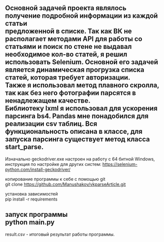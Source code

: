 Основной задачей проекта являлось получение подробной информации из каждой статьи \
предложенной в списке. Так как ВК не располагает методами API для работы со статьями и поиск по стене не выдавал необходимое кол-во статей, я решил использовать Selenium. Основной его задачей является динамическая прогрузка списка статей, которая требует авторизации. \
Также я использовал метод плавного скролла, так как без него фотографии парсятся в ненадлежащем качестве. \
Библиотеку lxml я использовал для ускорения парсинга bs4. Pandas мне понадобился для реализации csv таблиц.
Вся функциональность описана в классе, для запуска парсинга существует метод класса start_parse.
---
Изначально geckodriver.exe настроен на работу с 64 битной Windows, инструкция по настройке для других систем:
https://selenium-python.com/install-geckodriver/

копирование программы к себе с помощью git\
git clone https://github.com/Manushakov/vkparseArticle.git

установка зависимостей\
pip install -r requirements

запуск программы\
python main.py
---
result.csv - итоговый результат работы программы.
